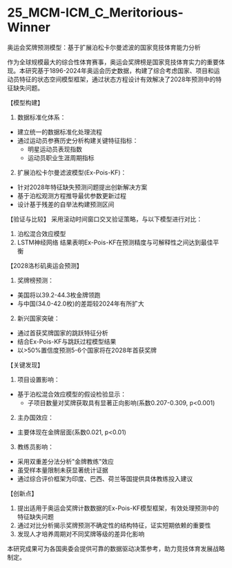 # 25_MCM-ICM_C_Meritorious-Winner

奥运会奖牌预测模型：基于扩展泊松卡尔曼滤波的国家竞技体育能力分析

作为全球规模最大的综合性体育赛事，奥运会奖牌榜是国家竞技体育实力的重要体现。本研究基于1896-2024年奥运会历史数据，构建了综合考虑国家、项目和运动员特征的状态空间模型框架，通过状态方程设计有效解决了2028年预测中的特征缺失问题。

【模型构建】
1. 数据标准化体系：
- 建立统一的数据标准化处理流程
- 通过运动员参赛历史分析构建关键特征指标：
  * 明星运动员表现指数
  * 运动员职业生涯周期指标

2. 扩展泊松卡尔曼滤波模型(Ex-Pois-KF)：
- 针对2028年特征缺失预测问题提出创新解决方案
- 基于泊松观测方程推导最优参数更新过程
- 设计基于残差的自举法构建预测区间

【验证与比较】
采用滚动时间窗口交叉验证策略，与以下模型进行对比：
1. 泊松混合效应模型
2. LSTM神经网络
结果表明Ex-Pois-KF在预测精度与可解释性之间达到最佳平衡

【2028洛杉矶奥运会预测】
1. 奖牌榜预测：
- 美国将以39.2-44.3枚金牌领跑
- 与中国(34.0-42.0枚)的差距较2024年有所扩大

2. 新兴国家突破：
- 通过首获奖牌国家的跳跃特征分析
- 结合Ex-Pois-KF与跳跃过程模型结果
- 以>50%置信度预测5-6个国家将在2028年首获奖牌

【关键发现】
1. 项目设置影响：
- 基于泊松混合效应模型的假设检验显示：
  * 子项目数量对奖牌获取具有显著正向影响(系数0.207-0.309, p<0.001)

2. 主办国效应：
- 主要体现在金牌层面(系数0.021, p<0.01)

3. 教练员影响：
- 采用双重差分法分析"金牌教练"效应
- 虽受样本量限制未获显著统计证据
- 通过综合评价框架为印度、巴西、荷兰等国提供具体教练投入建议

【创新点】
1. 提出适用于奥运会奖牌计数数据的Ex-Pois-KF模型框架，有效处理预测中的特征缺失问题
2. 通过对比分析揭示奖牌预测不确定性的结构特征，证实短期依赖的重要性
3. 发现人才培养周期对不同奖牌等级的差异化影响

本研究成果可为各国奥委会提供可靠的数据驱动决策参考，助力竞技体育发展战略制定。
